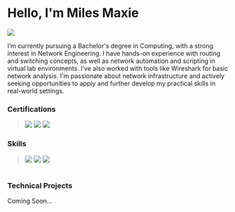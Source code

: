 # Hello, I'm Miles Maxie


<a href=""><img src="https://img.shields.io/badge/-LinkedIn-0072b1?&style=for-the-badge&logo=linkedin&logoColor=white" /></a>

I’m currently pursuing a Bachelor's degree in Computing, with a strong interest in Network Engineering. I have hands-on experience with routing and switching concepts, as well as network automation and scripting in virtual lab environments. I’ve also worked with tools like Wireshark for basic network analysis. I'm passionate about network infrastructure and actively seeking opportunities to apply and further develop my practical skills in real-world settings.
### Certifications
> <img src="https://img.shields.io/badge/-Security%2B-FF0000?&style=for-the-badge&logo=CompTIA&logoColor=white" />
> <img src="https://img.shields.io/badge/-Network%2B-FF0000?&style=for-the-badge&logo=CompTIA&logoColor=white" />
> <img src="https://img.shields.io/badge/-CCNA (In Progress)-0A66C2?style=for-the-badge&logo=Cisco&logoColor=white" />

### Skills
> <img src="https://img.shields.io/badge/-Python-0A66C2?style=for-the-badge&logo=Python&logoColor=white" />
> <img src="https://img.shields.io/badge/-Cisco-0A66C2?style=for-the-badge&logo=Cisco&logoColor=white" />
> <img src="https://img.shields.io/badge/-Wireshark-005cad?style=for-the-badge&logo=Wireshark&logoColor=white" />




#

### Technical Projects

Coming Soon...

